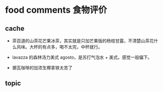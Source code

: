 # food comments 食物评价

## cache

* 茶百道的山茶花芒果冰茶，其实就是只加芒果版的杨枝甘露，不清楚山茶花什么风味。大杯的有点多，喝不太完，中杯就行。

* lavazza 的森林汤力美式 agosto，是苏打气泡水 + 美式。感觉一般偏下。

* 挪瓦咖啡的加浓生椰拿铁太苦了

## topic
